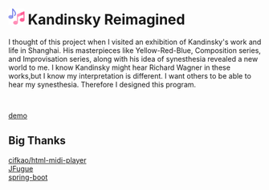 # ![](src/main/resources/static/favicon-32x32.png) Kandinsky Reimagined


I thought of this project when I visited an exhibition of Kandinsky's work and life in Shanghai. His masterpieces like Yellow-Red-Blue, Composition series, and Improvisation series, along with his idea of synesthesia revealed a new world to me. I know Kandinsky might hear Richard Wagner in these works,but I know my interpretation is different. I want others to be able to hear my synesthesia. Therefore I designed this program.

<br>

[demo](https://kr.shawnliang.wiki)



## Big Thanks
[cifkao/html-midi-player](https://github.com/cifkao/html-midi-player) <br>
[JFugue](http://www.jfugue.org/) <br>
[spring-boot](https://github.com/spring-projects/spring-boot)